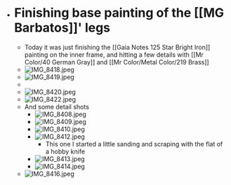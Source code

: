 - # Finishing base painting of the [[MG Barbatos]]' legs
	- Today it was just finishing the [[Gaia Notes 125 Star Bright Iron]] painting on the inner frame, and hitting a few details with [[Mr Color/40 German Gray]] and [[Mr Color/Metal Color/219 Brass]]
	- ![IMG_8418.jpeg](../assets/IMG_8418_1668878262811_0.jpeg)
	- ![IMG_8419.jpeg](../assets/IMG_8419_1668878296758_0.jpeg)
	-
	- ![IMG_8420.jpeg](../assets/IMG_8420_1668878316686_0.jpeg)
	- ![IMG_8422.jpeg](../assets/IMG_8422_1668878330111_0.jpeg)
	- And some detail shots
		- ![IMG_8408.jpeg](../assets/IMG_8408_1668878395191_0.jpeg)
		- ![IMG_8409.jpeg](../assets/IMG_8409_1668878410895_0.jpeg)
		- ![IMG_8410.jpeg](../assets/IMG_8410_1668878425577_0.jpeg)
		- ![IMG_8412.jpeg](../assets/IMG_8412_1668878446263_0.jpeg)
			- This one I started a little sanding and scraping with the flat of a hobby knife
		- ![IMG_8413.jpeg](../assets/IMG_8413_1668878472675_0.jpeg)
		- ![IMG_8414.jpeg](../assets/IMG_8414_1668878489917_0.jpeg)
	- ![IMG_8416.jpeg](../assets/IMG_8416_1668878525348_0.jpeg)